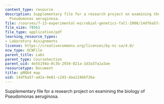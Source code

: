 ```yaml
---
content_type: resource
description: Supplementary file for a research project on examining the biology of
  Pseudomonas aeruginosa.
file: /courses/7-13-experimental-microbial-genetics-fall-2008/14df6a57a42a0e81c2d3daa124bbf26a_MIT7_13f08_lab28_pMQ64_Map.pdf
file_size: 78561
file_type: application/pdf
learning_resource_types:
- Laboratory Assignments
license: https://creativecommons.org/licenses/by-nc-sa/4.0/
ocw_type: OCWFile
parent_title: Labs
parent_type: CourseSection
parent_uid: 4e55194a-0c3b-2934-821a-1d3a37a1a3ae
resourcetype: Document
title: pMQ64 map
uid: 14df6a57-a42a-0e81-c2d3-daa124bbf26a
---
```

Supplementary file for a research project on examining the biology of Pseudomonas aeruginosa.